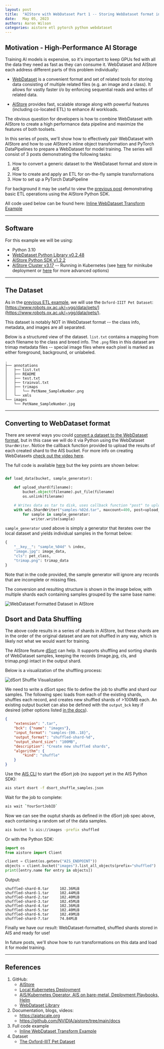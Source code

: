 ```yaml
---
layout: post
title:  "AIStore with WebDataset Part 1 -- Storing WebDataset format in AIS"
date:   May 05, 2023
authors: Aaron Wilson
categories: aistore etl pytorch python webdataset
---
```

## Motivation - High-Performance AI Storage

Training AI models is expensive, so it's important to keep GPUs fed with all the data they need as fast as they can consume it. WebDataset and AIStore each address different parts of this problem individually:

- [WebDataset](https://github.com/webdataset/webdataset) is a convenient format and set of related tools for storing data consisting of multiple related files (e.g. an image and a class). It allows for vastly faster i/o by enforcing sequential reads and writes of related data.

- [AIStore](https://github.com/NVIDIA/aistore) provides fast, scalable storage along with powerful features (including co-located ETL) to enhance AI workloads.

The obvious question for developers is how to combine WebDataset with AIStore to create a high performance data pipeline and maximize the features of both toolsets. 

In this series of posts, we'll show how to effectively pair WebDataset with AIStore and how to use AIStore's inline object transformation and PyTorch DataPipelines to prepare a WebDataset for model training. The series will consist of 3 posts demonstrating the following tasks:

1. How to convert a generic dataset to the WebDataset format and store in AIS
2. How to create and apply an ETL for on-the-fly sample transformations
3. How to set up a PyTorch DataPipeline

For background it may be useful to view the [previous post](https://aiatscale.org/blog/2023/04/03/transform-images-with-python-sdk) demonstrating basic ETL operations using the AIStore Python SDK. 

All code used below can be found here: [Inline WebDataset Transform Example](https://github.com/NVIDIA/aistore/blob/main/docs/examples/aisio_webdataset/load_webdataset_example.py)

---
## Software

For this example we will be using:

- Python 3.10
- [WebDataset Python Library v0.2.48](https://pypi.org/project/webdataset/0.2.48/) 
- [AIStore Python SDK v1.2.2](https://pypi.org/project/aistore/)
- [AIStore Cluster v3.17](https://github.com/NVIDIA/aistore) -- Running in Kubernetes (see [here](https://github.com/NVIDIA/aistore/blob/main/deploy/dev/k8s/README.md) for minikube deployment or [here](https://github.com/NVIDIA/aistore/blob/main/docs/getting_started.md#kubernetes-deployments) for more advanced options)

--- 
## The Dataset

As in the [previous ETL example](https://aiatscale.org/blog/2023/04/03/transform-images-with-python-sdk), we will use the `Oxford-IIIT Pet Dataset`: [https://www.robots.ox.ac.uk/~vgg/data/pets/](https://www.robots.ox.ac.uk/~vgg/data/pets/). 

This dataset is notably NOT in WebDataset format -- the class info, metadata, and images are all separated.

Below is a structured view of the dataset. `list.txt` contains a mapping from each filename to the class and breed info. The `.png` files in this dataset are trimap metadata files -- special image files where each pixel is marked as either foreground, background, or unlabeled. 

```
.
├── annotations
│   ├── list.txt
│   ├── README
│   ├── test.txt
│   ├── trainval.txt
│   ├── trimaps
│   │   └── PetName_SampleNumber.png
│   └── xmls
└── images
    └── PetName_SampleNumber.jpg
```
--- 
## Converting to WebDataset format

There are several ways you could [convert a dataset to the WebDataset format](https://github.com/webdataset/webdataset#creating-a-webdataset), but in this case we will do it via Python using the WebDataset `ShardWriter`. Notice the callback function provided to upload the results of each created shard to the AIS bucket. For more info on creating WebDatasets [check out the video here](https://www.youtube.com/watch?v=v_PacO-3OGQ).

The full code is available [here](https://github.com/NVIDIA/aistore/blob/main/docs/examples/aisio_webdataset/load_webdataset_example.py) but the key points are shown below:

```python

def load_data(bucket, sample_generator):

    def upload_shard(filename):
        bucket.object(filename).put_file(filename)
        os.unlink(filename)

    # Writes data as tar to disk, uses callback function "post" to upload to AIS and delete
    with wds.ShardWriter("samples-%02d.tar", maxcount=400, post=upload_shard) as writer:
        for sample in sample_generator:
            writer.write(sample)
```

`sample_generator` used above is simply a generator that iterates over the local dataset and yields individual samples in the format below:

```python
{
    "__key__": "sample_%04d" % index,
    "image.jpg": image_data,
    "cls": pet_class,
    "trimap.png": trimap_data
}   
```

Note that in the code provided, the sample generator will ignore any records that are incomplete or missing files. 

The conversion and resulting structure is shown in the image below, with multiple shards each containing samples grouped by the same base name:

![WebDataset Formatted Dataset in AIStore](/assets/aisio_inline_wdataset/dataset-conversion.jpg)

## Dsort and Data Shuffling

The above code results in a series of shards in AIStore, but these shards are in the order of the original dataset and are not shuffled in any way, which is likely not what we would want for training. 

The AIStore feature [dSort](https://aiatscale.org/docs/cli/dsort) can help. It supports shuffling and sorting shards of WebDataset samples, keeping the records (image.jpg, cls, and trimap.png) intact in the output shard.

Below is a visualization of the shuffling process:

![dSort Shuffle Visualization](/assets/aisio_inline_wdataset/dsort-shuffle.jpg)

We need to write a dSort spec file to define the job to shuffle and shard our samples. The following spec loads from each of the existing shards, shuffles each record, and creates new shuffled shards of >100MB each. An existing output bucket can also be defined with the `output_bck` key if desired (other options listed [in the docs](https://aiatscale.org/docs/cli/dsort)).

```json
{
    "extension": ".tar",
    "bck": {"name": "images"},
    "input_format": "samples-{00..18}",
    "output_format": "shuffled-shard-%d",
    "output_shard_size": "100MB",
    "description": "Create new shuffled shards",
    "algorithm": {
        "kind": "shuffle"
    }
}
```

Use the [AIS CLI](https://aiatscale.org/docs/cli) to start the dSort job (no support yet in the AIS Python SDK):

```bash
ais start dsort -f dsort_shuffle_samples.json
```

Wait for the job to complete:

```bash
ais wait `YourSortJobID`
```

Now we can see the ouptut shards as defined in the dSort job spec above, each containing a random set of the data samples. 

```bash
ais bucket ls ais://images -prefix shuffled
```

Or with the Python SDK:

```python
import os
from aistore import Client

client = Client(os.getenv("AIS_ENDPOINT"))
objects = client.bucket("images").list_all_objects(prefix="shuffled")
print([entry.name for entry in objects])
```
Output:
```
shuffled-shard-0.tar     102.36MiB
shuffled-shard-1.tar     102.44MiB
shuffled-shard-2.tar     102.40MiB
shuffled-shard-3.tar     102.45MiB
shuffled-shard-4.tar     102.36MiB
shuffled-shard-5.tar     102.40MiB
shuffled-shard-6.tar     102.49MiB
shuffled-shard-7.tar     74.84MiB
```

Finally we have our result: WebDataset-formatted, shuffled shards stored in AIS and ready for use!

In future posts, we'll show how to run transformations on this data and load it for model training.

---
## References

1. GitHub:
    - [AIStore](https://github.com/NVIDIA/aistore)
    - [Local Kubernetes Deployment](https://github.com/NVIDIA/aistore/blob/main/deploy/dev/k8s/README.md)
    - [AIS/Kubernetes Operator, AIS on bare-metal, Deployment Playbooks, Helm](https://github.com/NVIDIA/ais-k8s)
    - [WebDataset Library](https://github.com/webdataset/webdataset)
2. Documentation, blogs, videos:
    - https://aiatscale.org
    - https://github.com/NVIDIA/aistore/tree/main/docs
3. Full code example
    - [Inline WebDataset Transform Example](https://github.com/NVIDIA/aistore/blob/main/docs/examples/aisio_webdataset/load_webdataset_example.py)
4. Dataset
    - [The Oxford-IIIT Pet Dataset](https://www.robots.ox.ac.uk/~vgg/data/pets/)

